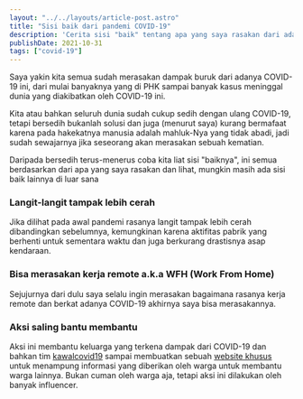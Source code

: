 ```yaml
---
layout: "../../layouts/article-post.astro"
title: "Sisi baik dari pandemi COVID-19"
description: 'Cerita sisi "baik" tentang apa yang saya rasakan dari adanya COVID-19'
publishDate: 2021-10-31
tags: ["covid-19"]
---
```


Saya yakin kita semua sudah merasakan dampak buruk dari adanya COVID-19 ini, dari mulai banyaknya yang di PHK sampai banyak kasus meninggal dunia yang diakibatkan oleh COVID-19 ini.

Kita atau bahkan seluruh dunia sudah cukup sedih dengan ulang COVID-19, tetapi bersedih bukanlah solusi dan juga (menurut saya) kurang bermafaat karena pada hakekatnya manusia adalah mahluk-Nya yang tidak abadi, jadi sudah sewajarnya jika seseorang akan merasakan sebuah kematian.

Daripada bersedih terus-menerus coba kita liat sisi "baiknya", ini semua berdasarkan dari apa yang saya rasakan dan lihat, mungkin masih ada sisi baik lainnya di luar sana

### Langit-langit tampak lebih cerah

Jika dilihat pada awal pandemi rasanya langit tampak lebih cerah dibandingkan sebelumnya, kemungkinan karena aktifitas pabrik yang berhenti untuk sementara waktu dan juga berkurang drastisnya asap kendaraan.

### Bisa merasakan kerja remote a.k.a WFH (Work From Home)

Sejujurnya dari dulu saya selalu ingin merasakan bagaimana rasanya kerja remote dan berkat adanya COVID-19 akhirnya saya bisa merasakannya.

### Aksi saling bantu membantu

Aksi ini membantu keluarga yang terkena dampak dari COVID-19 dan bahkan tim [kawalcovid19](https://kawalcovid19.id) sampai membuatkan sebuah [website khusus](https://www.wargabantuwarga.com) untuk menampung informasi yang diberikan oleh warga untuk membantu warga lainnya. Bukan cuman oleh warga aja, tetapi aksi ini dilakukan oleh banyak influencer.
